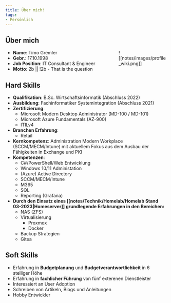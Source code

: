 ```yaml
---
title: Über mich!
tags:
- Persönlich
---
```

## Über mich
<div style="float:right;width:30%;">
![[notes/images/profile_wiki.png]]
</div>

- **Name**: Timo Gremler
- **Gebr**.: 17.10.1998
- **Job Position**: IT Consultant & Engineer
- **Motto**: 2b || !2b - That is the question

## Hard Skills
- **Qualifikation**: B.Sc. Wirtschaftsinformatik (Abschluss 2022)
- **Ausbildung**: Fachinformatiker Systemintegration (Abschluss 2021)
- **Zertifizierung**:
	- Microsoft Modern Desktop Administrator (MD-100 / MD-101)
	- Microsoft Azure Fundamentals (AZ-900)
	- ITILv4
- **Branchen Erfahrung**:
	- Retail
- **Kernkompetenz**: Administration Modern Workplace (SCCM/MECM/Intune) mit aktuellem Fokus aus dem Ausbau der Fähigkeiten in Exchange und PKI
- **Kompetenzen**: 
	- C#/PowerShell/Web Entwicklung
	- Windows 10/11 Administation
	- (Azure) Active Directory
	- SCCM/MECM/Intune
	- M365
	- SQL
	- Reporting (Grafana)
- **Durch den Einsatz eines [[notes/Technik/Homelab/Homelab Stand 03-2023|Homeserver]] grundlegende Erfahrungen in den Bereichen:**
	- NAS (ZFS)
	- Virtualisierung
		- Proxmox
		- Docker
	- Backup Strategien
	- Gitea

## Soft Skills
- Erfahrung in **Budgetplanung** und **Budgetverantwortlichkeit** in 6 stelliger Höhe
- Erfahrung in **fachlicher Führung** von fünf exterenen Dienstleister 
- Interessiert an User Adoption
- Schreiben von Artikeln, Blogs und Anleitungen
- Hobby Entwickler
